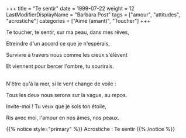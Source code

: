 +++
title = "Te sentir"
date = 1999-07-22
weight = 12
LastModifierDisplayName = "Barbara Post"
tags = ["amour", "attitudes", "acrostiche"]
categories = ["Aimé (amant)", "Toucher"]
+++

Te toucher, te sentir, sur ma peau, dans mes rêves,

Etreindre d'un accord ce que je n'espérais,

Survivre à travers nous comme les cieux s'élèvent

Et viennent pour bercer l'ombre, tu sourirais.

 \
N'être qu'à la mer, si le vent change de voile :

Tous les deux nous serons sur la vague, au repos.

Invite-moi ! Tu veux que je sois ton étoile,

Ris avec moi, l'amour en nos âmes, nos peaux.

{{% notice style="primary" %}}
Acrostiche : Te sentir
{{% /notice %}}
